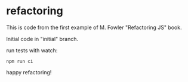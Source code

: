 # refactoring

This is code from the first example of M. Fowler "Refactoring JS" book.

Initial code in "initial" branch.

run tests with watch:

`npm run ci`

happy refactoring!

